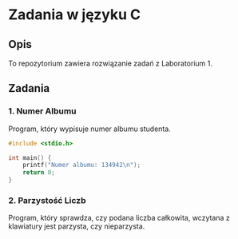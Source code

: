 # Zadania w języku C

## Opis
To repozytorium zawiera rozwiązanie zadań z Laboratorium 1.

## Zadania

### 1. Numer Albumu
Program, który wypisuje numer albumu studenta.

```c
#include <stdio.h>

int main() {
    printf("Numer albumu: 134942\n");
    return 0;
}
```

### 2. Parzystość Liczb
Program, który sprawdza, czy podana liczba całkowita, wczytana z klawiatury jest parzysta, czy nieparzysta.
